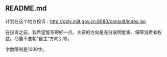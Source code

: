 README.md
---------

计划在这个地方投诉：http://gzly.miit.gov.cn:8080/consult/index.jsp

在投诉之前，我希望能写得好一点。主要的方向是充分说明危害、保障消费者权益。尽量不要朝“自主”方向引导。

字数限制是1000字。
